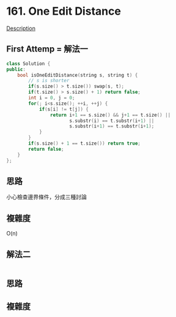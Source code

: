 # 161. One Edit Distance 

[Description](https://leetcode.com/problems/one-edit-distance/description/)

## First Attemp = 解法一
```C++
class Solution {
public:
    bool isOneEditDistance(string s, string t) {
        // s is shorter
        if(s.size() > t.size()) swap(s, t);
        if(t.size() > s.size() + 1) return false;
        int i = 0, j = 0;
        for(; i<s.size(); ++i, ++j) {
            if(s[i] != t[j]) {
                return i+1 == s.size() && j+1 == t.size() ||
                       s.substr(i) == t.substr(i+1) ||
                       s.substr(i+1) == t.substr(i+1);
            }
        }
        if(s.size() + 1 == t.size()) return true;
        return false;
    }
};
```

## 思路
小心檢查邊界條件，分成三種討論

## 複雜度
O(n)

## 解法二
```C++
```
## 思路

## 複雜度